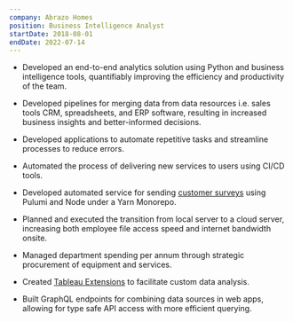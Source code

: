 ```yaml
---
company: Abrazo Homes
position: Business Intelligence Analyst
startDate: 2018-08-01
endDate: 2022-07-14
---
```


- Developed an end-to-end analytics solution using Python and business intelligence tools, quantifiably improving the efficiency and productivity of the team.

- Developed pipelines for merging data from data resources i.e. sales tools CRM, spreadsheets, and ERP software, resulting in increased business insights and better-informed decisions.

- Developed applications to automate repetitive tasks and streamline processes to reduce errors.

- Automated the process of delivering new services to users using CI/CD tools.

- Developed automated service for sending [customer surveys](/projects/customer-surveys/) using Pulumi and Node under a Yarn Monorepo.

<!-- - Increased house closings by at least 10% every year through automation and reporting. -->

- Planned and executed the transition from local server to a cloud server, increasing both employee file access speed and internet bandwidth onsite.

- Managed department spending per annum through strategic procurement of equipment and services.

- Created [Tableau Extensions](/projects/tableau-extensions/) to facilitate custom data analysis.

- Built GraphQL endpoints for combining data sources in web apps, allowing for type safe API access with more efficient querying.

